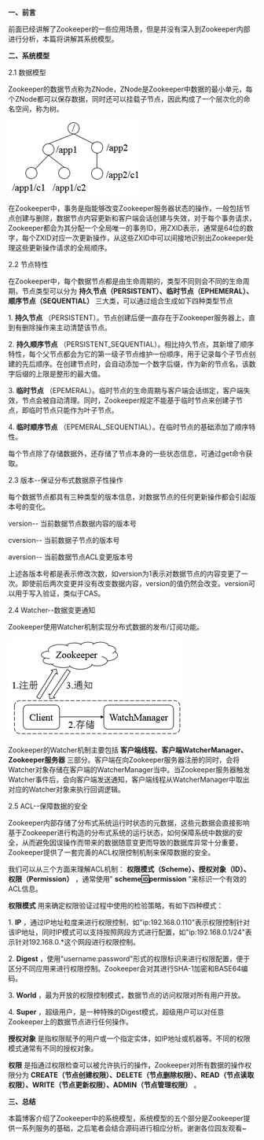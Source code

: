 **一、前言**

前面已经讲解了Zookeeper的一些应用场景，但是并没有深入到Zookeeper内部进行分析，本篇将讲解其系统模型。

**二、系统模型**

2.1 数据模型

Zookeeper的数据节点称为ZNode，ZNode是Zookeeper中数据的最小单元，每个ZNode都可以保存数据，同时还可以挂载子节点，因此构成了一个层次化的命名空间，称为树。

![](../md/img/leesf456/616953-20161117093506826-316952237.png)

在Zookeeper中，事务是指能够改变Zookeeper服务器状态的操作，一般包括节点创建与删除，数据节点内容更新和客户端会话创建与失效，对于每个事务请求，Zookeeper都会为其分配一个全局唯一的事务ID，用ZXID表示，通常是64位的数字，每个ZXID对应一次更新操作，从这些ZXID中可以间接地识别出Zookeeper处理这些更新操作请求的全局顺序。

2.2 节点特性

在Zookeeper中，每个数据节点都是由生命周期的，类型不同则会不同的生命周期，节点类型可以分为
**持久节点（PERSISTENT）、临时节点（EPHEMERAL）、顺序节点（SEQUENTIAL）** 三大类，可以通过组合生成如下四种类型节点

1\. **持久节点** （PERSISTENT）。节点创建后便一直存在于Zookeeper服务器上，直到有删除操作来主动清楚该节点。

2\. **持久顺序节点**
（PERSISTENT_SEQUENTIAL）。相比持久节点，其新增了顺序特性，每个父节点都会为它的第一级子节点维护一份顺序，用于记录每个子节点创建的先后顺序。在创建节点时，会自动添加一个数字后缀，作为新的节点名，该数字后缀的上限是整形的最大值。

3\. **临时节点**
（EPEMERAL）。临时节点的生命周期与客户端会话绑定，客户端失效，节点会被自动清理。同时，Zookeeper规定不能基于临时节点来创建子节点，即临时节点只能作为叶子节点。

4\. **临时顺序节点** （EPEMERAL_SEQUENTIAL）。在临时节点的基础添加了顺序特性。

每个节点除了存储数据外，还存储了节点本身的一些状态信息，可通过get命令获取。

2.3 版本--保证分布式数据原子性操作

每个数据节点都具有三种类型的版本信息，对数据节点的任何更新操作都会引起版本号的变化。

version-- 当前数据节点数据内容的版本号

cversion-- 当前数据子节点的版本号

aversion-- 当前数据节点ACL变更版本号

上述各版本号都是表示修改次数，如version为1表示对数据节点的内容变更了一次。即使前后两次变更并没有改变数据内容，version的值仍然会改变。version可以用于写入验证，类似于CAS。

2.4 Watcher--数据变更通知

Zookeeper使用Watcher机制实现分布式数据的发布/订阅功能。

![](../md/img/leesf456/616953-20161122094930487-367521759.png)

Zookeeper的Watcher机制主要包括 **客户端线程、客户端WatcherManager、Zookeeper服务器**
三部分。客户端在向Zookeeper服务器注册的同时，会将Watcher对象存储在客户端的WatcherManager当中。当Zookeeper服务器触发Watcher事件后，会向客户端发送通知，客户端线程从WatcherManager中取出对应的Watcher对象来执行回调逻辑。

2.5 ACL--保障数据的安全

Zookeeper内部存储了分布式系统运行时状态的元数据，这些元数据会直接影响基于Zookeeper进行构造的分布式系统的运行状态，如何保障系统中数据的安全，从而避免因误操作而带来的数据随意变更而导致的数据库异常十分重要，Zookeeper提供了一套完善的ACL权限控制机制来保障数据的安全。

我们可以从三个方面来理解ACL机制： **权限模式（Scheme）、授权对象（ID）、权限（Permission）** ，通常使用"
**scheme:id:permission** "来标识一个有效的ACL信息。

**权限模式** 用来确定权限验证过程中使用的检验策略，有如下四种模式：

1\. **IP**
，通过IP地址粒度来进行权限控制，如"ip:192.168.0.110"表示权限控制针对该IP地址，同时IP模式可以支持按照网段方式进行配置，如"ip:192.168.0.1/24"表示针对192.168.0.*这个网段进行权限控制。

2\. **Digest**
，使用"username:password"形式的权限标识来进行权限配置，便于区分不同应用来进行权限控制。Zookeeper会对其进行SHA-1加密和BASE64编码。

3\. **World** ，最为开放的权限控制模式，数据节点的访问权限对所有用户开放。

4\. **Super** ，超级用户，是一种特殊的Digest模式，超级用户可以对任意Zookeeper上的数据节点进行任何操作。

**授权对象** 是指权限赋予的用户或一个指定实体，如IP地址或机器等。不同的权限模式通常有不同的授权对象。

**权限** 是指通过权限检查可以被允许执行的操作，Zookeeper对所有数据的操作权限分为
**CREATE（节点创建权限）、DELETE（节点删除权限）、READ（节点读取权限）、WRITE（节点更新权限）、ADMIN（节点管理权限）** 。

**三、总结**

本篇博客介绍了Zookeeper中的系统模型，系统模型的五个部分是Zookeeper提供一系列服务的基础，之后笔者会结合源码进行相应分析。谢谢各位园友观看~

